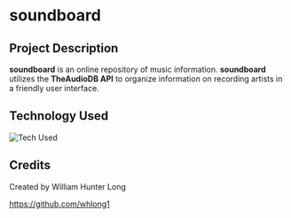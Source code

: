 # **soundboard**

## **Project Description**

**soundboard** is an online repository of music information. **soundboard** utilizes the **TheAudioDB API** to organize information on recording artists in a friendly user interface. 

## **Technology Used**

![Tech Used](https://i.imgur.com/6OQkMaA.png)

## **Credits**

Created by William Hunter Long

https://github.com/whlong1
